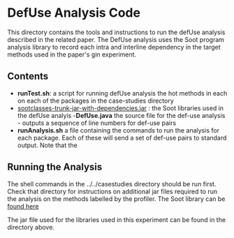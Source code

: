 


DefUse Analysis Code
====================
This directory contains the tools and instructions to run the defUse analysis described in the related paper. The DefUse analysis uses the Soot program analysis library to record each intra and interline dependency in the target methods used in the paper's gin experiment.

Contents
--------

- **runTest.sh**:  a script for running defUse analysis the hot methods in each on each of the packages in the case-studies directory
- [sootclasses-trunk-jar-with-dependencies.jar](https://github.com/soot-oss/soot)  : the Soot libraries used in the defUse analyis
-**DefUse.java** the source file for the def-use analysis - outputs a sequence of line numbers for def-use pairs
- **runAnalysis.sh** a file containing the commands to run the analysis for each package. Each of these will send a set of def-use pairs to standard output. Note that the 

Running the Analysis
------------

The shell commands in the ../../casestudies directory should be run first.
Check that directory for instructions on additional jar files required to run the analysis on the methods labelled by the profiler.
The Soot library can be [found here](https://github.com/soot-oss/soot)

The jar file used for the libraries used in this experiment can be found in the directory above.
